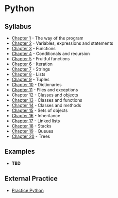 # Python

## Syllabus

- [Chapter 1](chapter_1.md) - The way of the program
- [Chapter 2](chapter_2.md) - Variables, expressions and statements
- [Chapter 3](chapter_3.md) - Functions
- [Chapter 4](chapter_4.md) - Conditionals and recursion
- [Chapter 5](chapter_5.md) - Fruitful functions
- [Chapter 6](chapter_6.md) - Iteration
- [Chapter 7](chapter_7.md) - Strings
- [Chapter 8](chapter_8.md) - Lists
- [Chapter 9](chapter_9.md) - Tuples
- [Chapter 10](chapter_10.md) - Dictionaries
- [Chapter 11](chapter_11.md) - Files and exceptions
- [Chapter 12](chapter_12.md) - Classes and objects
- [Chapter 13](chapter_13.md) - Classes and functions
- [Chapter 14](chapter_14.md) - Classes and methods
- [Chapter 15](chapter_15.md) - Sets of objects
- [Chapter 16](chapter_16.md) - Inheritance
- [Chapter 17](chapter_17.md) - Linked lists
- [Chapter 18](chapter_18.md) - Stacks
- [Chapter 19](chapter_19.md) - Queues
- [Chapter 20](chapter_20.md) - Trees


## Examples

-   **TBD**

## External Practice

-   [Practice Python](https://www.practicepython.org/)
